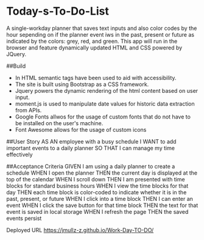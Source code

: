 # Today-s-To-Do-List

A single-workday planner that saves text inputs and also color codes by the hour sepending on if the planner event iws in the past, present or future as indicated by the colors: grey, red, and green.
This app will run in the browser and feature dynamically updated HTML and CSS powered by JQuery.

##Build
* In HTML semantic tags have been used to aid with accessibility.
* The site is built using Bootstrap as a CSS framework.
* Jquery powers the dynamic rendering of the html content based on user input.
* moment.js is used to manipulate date values for historic data extraction from APIs.
* Google Fonts allwos for the usage of custom fonts that do not have to be installed on the user's machine.
* Font Awesome allows for the usage of custom icons

##User Story
AS AN employee with a busy schedule
I WANT to add important events to a daily planner
SO THAT I can manage my time effectively

##Acceptance Criteria
GIVEN I am using a daily planner to create a schedule
WHEN I open the planner
THEN the current day is displayed at the top of the calendar
WHEN I scroll down
THEN I am presented with time blocks for standard business hours
WHEN I view the time blocks for that day
THEN each time block is color-coded to indicate whether it is in the past, present, or future
WHEN I click into a time block
THEN I can enter an event
WHEN I click the save button for that time block
THEN the text for that event is saved in local storage
WHEN I refresh the page
THEN the saved events persist

Deployed URL
https://jmullz-z.github.io/Work-Day-TO-DO/